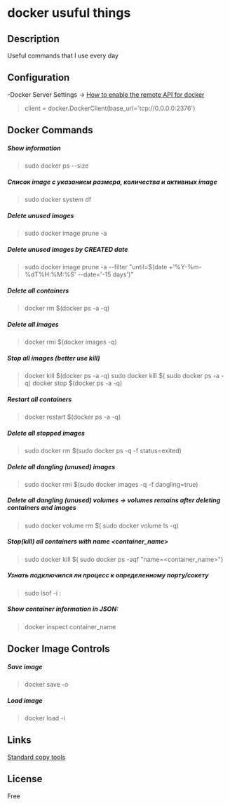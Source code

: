 # docker usuful things

## Description

Useful commands that I use every day

## Configuration

-Docker Server Settings -> [How to enable the remote API for docker](https://success.docker.com/article/how-do-i-enable-the-remote-api-for-dockerd)
>client = docker.DockerClient(base_url='tcp://0.0.0.0:2376')


## Docker Commands
 
##### Show information
>sudo docker ps --size

##### Список image с указанием размера, количества и активных image
>sudo docker system df

##### Delete unused images
>sudo docker image prune -a

##### Delete unused images by CREATED date
>sudo docker image prune -a --filter "until=$(date +'%Y-%m-%dT%H:%M:%S' --date='-15 days')"

##### Delete all containers
>docker rm $(docker ps -a -q)

##### Delete all images
>docker rmi $(docker images -q)

##### Stop all images (better use kill)
>docker kill $(docker ps -a -q)
>sudo docker kill $( sudo docker ps -a -q)
>docker stop $(docker ps -a -q)

##### Restart all containers
>docker restart $(docker ps -a -q)

##### Delete all stopped images
>sudo docker rm $(sudo docker ps -q -f status=exited)

##### Delete all dangling (unused) images
>sudo docker rmi $(sudo docker images -q -f dangling=true)

##### Delete all dangling (unused) volumes -> volumes remains after deleting containers and images
>sudo docker volume rm $( sudo docker volume ls -q) 

##### Stop(kill) all containers with name <container_name>
>sudo docker kill $( sudo docker ps -aqf "name=<container_name>")

##### Узнать  подключился ли процесс к определенному порту/сокету
>sudo lsof -i :<port>

##### Show container information in JSON:
>docker inspect container_name


## Docker Image Controls

##### Save image
>docker save -o <path for generated tar file> <image name>

##### Load image
>docker load -i <path to image tar file>

## Links

[Standard copy tools](https://www.shellhacks.com/ru/copy-files-ssh-10-examples/)

## License

Free